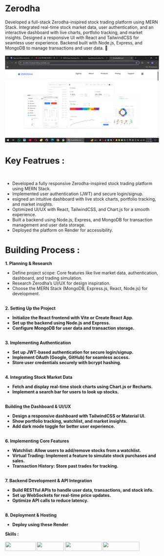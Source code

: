 <h1><b>Zerodha </b></h1> 
Developed a full-stack Zerodha-inspired stock trading platform using MERN Stack. Integrated real-time stock market data, user authentication, and an interactive dashboard with live charts, portfolio tracking, and market insights. Designed a responsive UI with React and TailwindCSS for seamless user experience. Backend built with Node.js, Express, and MongoDB to manage transactions and user data. 🚀<br><br>
<img src="https://github.com/AyushGhole/Zerodha/blob/main/frontend/public/main%20(2).png" >
<br>
<h1>Key Featrues : </h1> <br>
<ul>
<li>Developed a fully responsive Zerodha-inspired stock trading platform using MERN Stack.</li> 
<li>Implemented user authentication (JWT) and secure login/signup.</li> 
<li>esigned an intuitive dashboard with live stock charts, portfolio tracking, and market insights.</li> 
<li>Optimized UI/UX with React, TailwindCSS, and Chart.js for a smooth experience.</li> 
<li>Built a backend using Node.js, Express, and MongoDB for transaction management and user data storage.</li>
<li>Deployed the platform on Render for accessibility.</li>
</ul>
<h1>Building Process : </h1> 
<b>1. Planning & Research</b>
<ul>
  <li>Define project scope: Core features like live market data, authentication, dashboard, and trading simulation.</li>
 <li>Research Zerodha’s UI/UX for design inspiration.</li> 
  <li>Choose the MERN Stack (MongoDB, Express.js, React, Node.js) for development.</li>
</ul>
<br>
<b>2. Setting Up the Project<b> 
<ul>
  <li>Initialize the React frontend with Vite or Create React App.</li> 
  <li>Set up the backend using Node.js and Express.</li> 
  <li>Configure MongoDB for user data and transaction storage.</li>
</ul>
<br>
<b>3. Implementing Authentication </b> 
<ul>
  <li>Set up JWT-based authentication for secure login/signup.</li> 
  <li>Implement OAuth (Google, GitHub) for seamless access.</li> 
  <li>Store user credentials securely with bcrypt hashing.</li>
</ul>
  <br>
<b>4. Integrating Stock Market Data</b> 
<ul>
  <li>Fetch and display real-time stock charts using Chart.js or Recharts.</li>
  <li>Implement a search bar for users to look up stocks.</li>
</ul>
<br>
<b> Building the Dashboard & UI/UX</b> 
<ul>
<li>Design a responsive dashboard with TailwindCSS or Material UI.
</li>
<li>Show portfolio tracking, watchlist, and market insights.</li> 
<li>Add dark mode toggle for better user experience.</li>
</ul>
<br>
<b>6. Implementing Core Features</b> 
<ul>
<li>Watchlist: Allow users to add/remove stocks from a watchlist.</li> 
<li>Virtual Trading: Implement a feature to simulate stock purchases and sales.</li> 
<li>Transaction History: Store past trades for tracking.</li>
</ul>
<br>
<b>7. Backend Development & API Integration</b>
<ul>
  <li>Build RESTful APIs to handle user data, transactions, and stock info.</li> 
  <li>Set up WebSockets for real-time price updates.</li> 
  <li>Optimize API calls to reduce latency.</li>
</ul>
<br>
<b>8. Deployment & Hosting</b> 
<ul>
  <li>Deploy using these Render</li>
</ul>
<b>Skills : </b> 
<br><br>
<span><img src="https://img.shields.io/badge/-HTML5-E34F26?style=flat-square&logo=html5&logoColor=white" height="30px" width="100px"></span>
<span><img src="https://img.shields.io/badge/-CSS3-1572B6?style=flat-square&logo=css3" height="30px" width="90px" ></span>
<span><img src="https://img.shields.io/badge/Tailwind_CSS-e164e3?style=flat-square&logo=tailwindcss&logoColor=white" height="30px" width="120px" ></span>
<span><img src="https://img.shields.io/badge/RESTFULL_API--eeff6e?style=flat-square"
" height="30px" width="120px" ></span>
